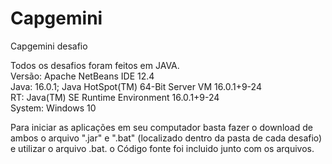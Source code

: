 # Capgemini
Capgemini desafio

Todos os desafios foram feitos em JAVA. \
Versão: Apache NetBeans IDE 12.4\
Java: 16.0.1; Java HotSpot(TM) 64-Bit Server VM 16.0.1+9-24\
RT: Java(TM) SE Runtime Environment 16.0.1+9-24\
System: Windows 10


Para iniciar as aplicações em seu computador basta fazer o download de ambos o arquivo ".jar" e ".bat" (localizado dentro da pasta de cada desafio) e utilizar o arquivo .bat.
o Código fonte foi incluido junto com os arquivos.



